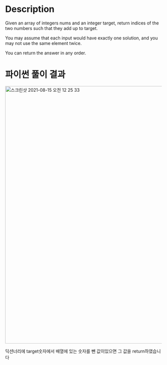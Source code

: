# Description
Given an array of integers nums and an integer target, return indices of the two numbers such that they add up to target.

You may assume that each input would have exactly one solution, and you may not use the same element twice.

You can return the answer in any order.

# 파이썬 풀이 결과
<img width="826" alt="스크린샷 2021-08-15 오전 12 25 33" src="https://user-images.githubusercontent.com/42399580/129451184-b87a11f1-9d08-405c-8b8e-206d84878f6f.png">

딕션너리에 target숫자에서 배열에 있는 숫자를 뺀 값이있으면 그 값을 return하였습니다
